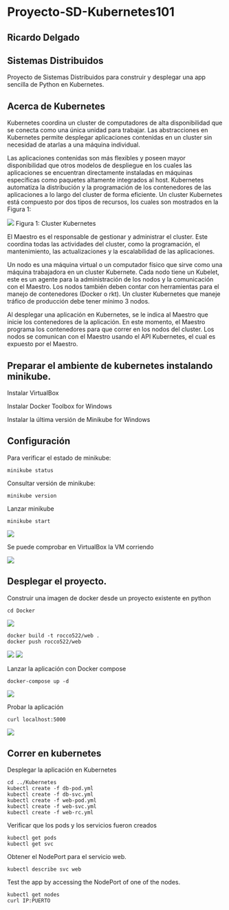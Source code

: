 
# Proyecto-SD-Kubernetes101

## Ricardo Delgado
## Sistemas Distribuidos

Proyecto de Sistemas Distribuidos para construir y desplegar una app sencilla de Python en Kubernetes. 

## Acerca de Kubernetes

Kubernetes coordina un cluster de computadores de alta disponibilidad que se conecta como una única unidad para trabajar. Las abstracciones en Kubernetes permite desplegar aplicaciones contenidas en un cluster sin necesidad de atarlas a una máquina individual.

Las aplicaciones contenidas son más flexibles y poseen mayor disponibilidad que otros modelos de despliegue en los cuales las aplicaciones se encuentran directamente instaladas en máquinas específicas como paquetes altamente integrados al host.
Kubernetes automatiza la distribución y la programación de los contenedores de las aplicaciones a lo largo del cluster de forma eficiente. Un cluster Kubernetes está compuesto por dos tipos de recursos, los cuales son mostrados en la Figura 1:

<img src="https://d33wubrfki0l68.cloudfront.net/99d9808dcbf2880a996ed50d308a186b5900cec9/40b94/docs/tutorials/kubernetes-basics/public/images/module_01_cluster.svg">
Figura 1: Cluster Kubernetes

El Maestro es el responsable de gestionar y administrar el cluster. Este coordina todas las actividades del cluster, como la programación, el mantenimiento, las actualizaciones y la escalabilidad de las aplicaciones.

Un nodo es una máquina virtual o un computador físico que sirve como una máquina trabajadora en un cluster Kubernete. Cada nodo tiene un Kubelet, este es un agente para la administración de los nodos y la comunicación con el Maestro. Los nodos también deben contar con herramientas para el manejo de contenedores (Docker o rkt). Un cluster Kubernetes que maneje tráfico de producción debe tener mínimo 3 nodos.

Al desplegar una aplicación  en Kubernetes, se le indica al Maestro que inicie los contenedores de la aplicación. En este momento, el Maestro programa los contenedores para que correr en los nodos del cluster. Los nodos se comunican con el Maestro usando el API Kubernetes, el cual es expuesto por el Maestro.

## Preparar el ambiente de kubernetes instalando minikube.

Instalar VirtualBox

Instalar Docker Toolbox for Windows

Instalar la última versión de Minikube for Windows

## Configuración
 
Para verificar el estado de minikube:

```
minikube status
```

Consultar versión de minikube: 

```
minikube version
```

Lanzar minikube 

```
minikube start
```

<img src="http://ricardodelgado.com.co/sd/7.PNG">

Se puede comprobar en VirtualBox la VM corriendo

<img src="http://ricardodelgado.com.co/sd/8.PNG">

## Desplegar el proyecto.

Construir una imagen de docker desde un proyecto existente en python

```
cd Docker
```

<img src="http://ricardodelgado.com.co/sd/1.PNG">

```
docker build -t rocco522/web .
docker push rocco522/web
```

<img src="http://ricardodelgado.com.co/sd/4.PNG">

<img src="http://ricardodelgado.com.co/sd/4.5.PNG">

Lanzar la aplicación con Docker compose
```
docker-compose up -d 
```

<img src="http://ricardodelgado.com.co/sd/5.5.PNG">

Probar la aplicación
```
curl localhost:5000
```
<img src="http://ricardodelgado.com.co/sd/6.PNG">

## Correr en kubernetes

Desplegar la aplicación en Kubernetes
```
cd ../Kubernetes
kubectl create -f db-pod.yml
kubectl create -f db-svc.yml
kubectl create -f web-pod.yml
kubectl create -f web-svc.yml
kubectl create -f web-rc.yml
```

Verificar que los pods y los servicios fueron creados
```
kubectl get pods
kubectl get svc
```

Obtener el NodePort para el servicio web.
```
kubectl describe svc web
```

Test the app by accessing the NodePort of one of the nodes.

```
kubectl get nodes
curl IP:PUERTO
```









